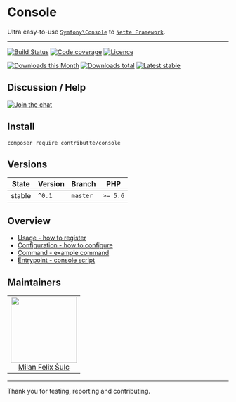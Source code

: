 # Console

Ultra easy-to-use [`Symfony\Console`](https://github.com/symfony/console) to [`Nette Framework`](https://github.com/nette/).

-----

[![Build Status](https://img.shields.io/travis/contributte/console.svg?style=flat-square)](https://travis-ci.org/contributte/console)
[![Code coverage](https://img.shields.io/coveralls/contributte/console.svg?style=flat-square)](https://coveralls.io/r/contributte/console)
[![Licence](https://img.shields.io/packagist/l/contributte/console.svg?style=flat-square)](https://packagist.org/packages/contributte/console)

[![Downloads this Month](https://img.shields.io/packagist/dm/contributte/console.svg?style=flat-square)](https://packagist.org/packages/contributte/console)
[![Downloads total](https://img.shields.io/packagist/dt/contributte/console.svg?style=flat-square)](https://packagist.org/packages/contributte/console)
[![Latest stable](https://img.shields.io/packagist/v/contributte/console.svg?style=flat-square)](https://packagist.org/packages/contributte/console)

## Discussion / Help

[![Join the chat](https://img.shields.io/gitter/room/contributte/contributte.svg?style=flat-square)](http://bit.ly/ctteg)

## Install

```
composer require contributte/console
```

## Versions

| State       | Version | Branch   | PHP      |
|-------------|---------|----------|----------|
| stable      | `^0.1`  | `master` | `>= 5.6` |

## Overview

- [Usage - how to register](https://github.com/contributte/console/blob/master/.docs/README.md#usage)
- [Configuration - how to configure](https://github.com/contributte/console/blob/master/.docs/README.md#configuration)
- [Command - example command](https://github.com/contributte/console/blob/master/.docs/README.md#command)
- [Entrypoint - console script](https://github.com/contributte/console/blob/master/.docs/README.md#entrypoint)

## Maintainers

<table>
  <tbody>
    <tr>
      <td align="center">
        <a href="https://github.com/f3l1x">
            <img width="150" height="150" src="https://avatars2.githubusercontent.com/u/538058?v=3&s=150">
        </a>
        </br>
        <a href="https://github.com/f3l1x">Milan Felix Šulc</a>
      </td>
    </tr>
  <tbody>
</table>

-----

Thank you for testing, reporting and contributing.
